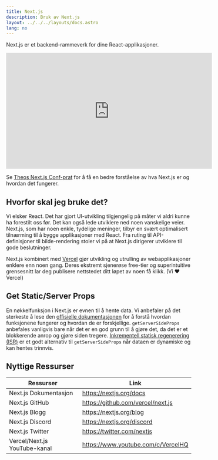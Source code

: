 ```yaml
---
title: Next.js
description: Bruk av Next.js
layout: ../../../layouts/docs.astro
lang: no
---
```


Next.js er et backend-rammeverk for dine React-applikasjoner.

<div class="embed">
<iframe width="560" height="315" src="https://www.youtube.com/embed/W4UhNo3HAMw" title="Next.js is a backend framework" frameborder="0" allow="accelerometer; autoplay; clipboard-write; encrypted-media; gyroscope; picture-in-picture" allowfullscreen></iframe>
</div>

Se [Theos Next.js Conf-prat](https://www.youtube.com/watch?v=W4UhNo3HAMw) for å få en bedre forståelse av hva Next.js er og hvordan det fungerer.

## Hvorfor skal jeg bruke det?

Vi elsker React. Det har gjort UI-utvikling tilgjengelig på måter vi aldri kunne ha forestilt oss før. Det kan også lede utviklere ned noen vanskelige veier. Next.js, som har noen enkle, tydelige meninger, tilbyr en svært optimalisert tilnærming til å bygge applikasjoner med React. Fra ruting til API-definisjoner til bilde-rendering stoler vi på at Next.js dirigerer utviklere til gode beslutninger.

Next.js kombinert med [Vercel](https://vercel.com/) gjør utvikling og utrulling av webapplikasjoner enklere enn noen gang. Deres ekstremt sjenerøse free-tier og superintuitive grensesnitt lar deg publisere nettstedet ditt løpet av noen få klikk. (Vi ❤️ Vercel)

## Get Static/Server Props

En nøkkelfunksjon i Next.js er evnen til å hente data. Vi anbefaler på det sterkeste å lese den [offisielle dokumentasjonen](https://nextjs.org/docs/basic-features/data-fetching) for å forstå hvordan funksjonene fungerer og hvordan de er forskjellige. `getServerSideProps` anbefales vanligvis bare når det er en god grunn til å gjøre det, da det er et blokkerende anrop og gjøre siden tregere. [Inkrementell statisk regenerering (ISR)](https://nextjs.org/docs/basic-features/data-fetching/incremental-static-regeneration) er et godt alternativ til `getServerSideProps` når dataen er dynamiske og kan hentes trinnvis.

## Nyttige Ressurser

| Ressurser                    | Link                               |
| ---------------------------- | ---------------------------------- |
| Next.js Dokumentasjon        | https://nextjs.org/docs            |
| Next.js GitHub               | https://github.com/vercel/next.js  |
| Next.js Blogg                | https://nextjs.org/blog            |
| Next.js Discord              | https://nextjs.org/discord         |
| Next.js Twitter              | https://twitter.com/nextjs         |
| Vercel/Next.js YouTube-kanal | https://www.youtube.com/c/VercelHQ |
